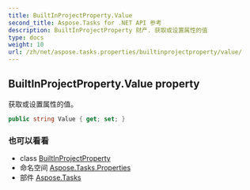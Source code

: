 ```yaml
---
title: BuiltInProjectProperty.Value
second_title: Aspose.Tasks for .NET API 参考
description: BuiltInProjectProperty 财产. 获取或设置属性的值
type: docs
weight: 10
url: /zh/net/aspose.tasks.properties/builtinprojectproperty/value/
---
```

## BuiltInProjectProperty.Value property

获取或设置属性的值。

```csharp
public string Value { get; set; }
```

### 也可以看看

* class [BuiltInProjectProperty](../)
* 命名空间 [Aspose.Tasks.Properties](../../builtinprojectproperty/)
* 部件 [Aspose.Tasks](../../../)



